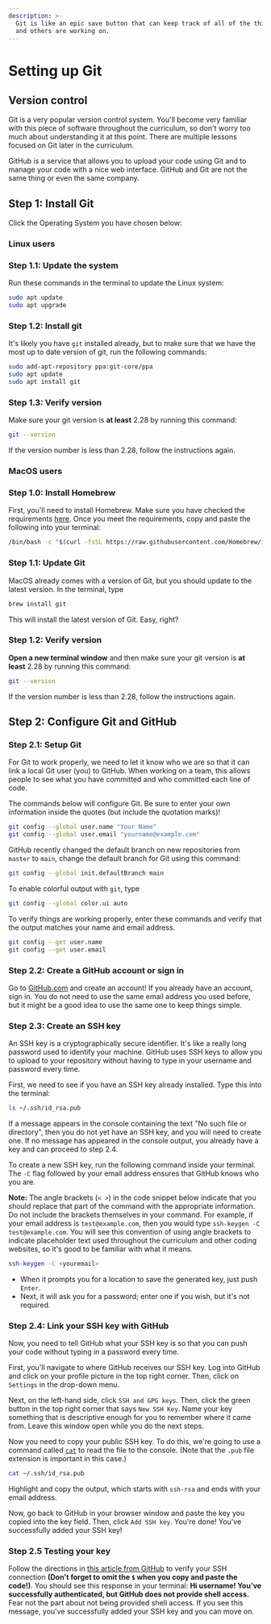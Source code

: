 ```yaml
---
description: >-
  Git is like an epic save button that can keep track of all of the things you
  and others are working on.
---
```


# Setting up Git

## Version control

Git is a very popular version control system. You'll become very familiar with this piece of software throughout the curriculum, so don't worry too much about understanding it at this point. There are multiple lessons focused on Git later in the curriculum.

GitHub is a service that allows you to upload your code using Git and to manage your code with a nice web interface. GitHub and Git are not the same thing or even the same company.

## Step 1: Install Git

Click the Operating System you have chosen below:

### Linux users

### **Step 1.1: Update the system**

Run these commands in the terminal to update the Linux system:

```bash
sudo apt update
sudo apt upgrade
```

### **Step 1.2: Install git**

It's likely you have `git` installed already, but to make sure that we have the most up to date version of git, run the following commands:

```bash
sudo add-apt-repository ppa:git-core/ppa
sudo apt update
sudo apt install git
```

### **Step 1.3: Verify version**

Make sure your git version is **at least** 2.28 by running this command:

```bash
git --version
```

If the version number is less than 2.28, follow the instructions again.

### MacOS users

### **Step 1.0: Install Homebrew**

First, you'll need to install Homebrew. Make sure you have checked the requirements [here](https://docs.brew.sh/Installation#macos-requirements). Once you meet the requirements, copy and paste the following into your terminal:

```bash
/bin/bash -c "$(curl -fsSL https://raw.githubusercontent.com/Homebrew/install/HEAD/install.sh)"
```

### **Step 1.1: Update Git**

MacOS already comes with a version of Git, but you should update to the latest version. In the terminal, type

```bash
brew install git
```

This will install the latest version of Git. Easy, right?

### **Step 1.2: Verify version**

**Open a new terminal window** and then make sure your git version is **at least** 2.28 by running this command:

```bash
git --version
```

If the version number is less than 2.28, follow the instructions again.

## Step 2: Configure Git and GitHub

### **Step 2.1: Setup Git**

For Git to work properly, we need to let it know who we are so that it can link a local Git user \(you\) to GitHub. When working on a team, this allows people to see what you have committed and who committed each line of code.

The commands below will configure Git. Be sure to enter your own information inside the quotes \(but include the quotation marks\)!

```bash
git config --global user.name "Your Name"
git config --global user.email "yourname@example.com"
```

GitHub recently changed the default branch on new repositories from `master` to `main`, change the default branch for Git using this command:

```bash
git config --global init.defaultBranch main
```

To enable colorful output with `git`, type

```bash
git config --global color.ui auto
```

To verify things are working properly, enter these commands and verify that the output matches your name and email address.

```bash
git config --get user.name
git config --get user.email
```

### **Step 2.2: Create a GitHub account or sign in**

Go to [GitHub.com](https://github.com/) and create an account! If you already have an account, sign in. You do not need to use the same email address you used before, but it might be a good idea to use the same one to keep things simple.

### **Step 2.3: Create an SSH key**

An SSH key is a cryptographically secure identifier. It's like a really long password used to identify your machine. GitHub uses SSH keys to allow you to upload to your repository without having to type in your username and password every time.

First, we need to see if you have an SSH key already installed. Type this into the terminal:

```bash
ls ~/.ssh/id_rsa.pub
```

If a message appears in the console containing the text "No such file or directory", then you do not yet have an SSH key, and you will need to create one. If no message has appeared in the console output, you already have a key and can proceed to step 2.4.

To create a new SSH key, run the following command inside your terminal. The `-C` flag followed by your email address ensures that GitHub knows who you are.

**Note:** The angle brackets \(`< >`\) in the code snippet below indicate that you should replace that part of the command with the appropriate information. Do not include the brackets themselves in your command. For example, if your email address is `test@example.com`, then you would type `ssh-keygen -C test@example.com`. You will see this convention of using angle brackets to indicate placeholder text used throughout the curriculum and other coding websites, so it's good to be familiar with what it means.

```bash
ssh-keygen -C <youremail>
```

- When it prompts you for a location to save the generated key, just push `Enter`.
- Next, it will ask you for a password; enter one if you wish, but it's not required.

### **Step 2.4: Link your SSH key with GitHub**

Now, you need to tell GitHub what your SSH key is so that you can push your code without typing in a password every time.

First, you'll navigate to where GitHub receives our SSH key. Log into GitHub and click on your profile picture in the top right corner. Then, click on `Settings` in the drop-down menu.

Next, on the left-hand side, click `SSH and GPG keys`. Then, click the green button in the top right corner that says `New SSH Key`. Name your key something that is descriptive enough for you to remember where it came from. Leave this window open while you do the next steps.

Now you need to copy your public SSH key. To do this, we're going to use a command called [`cat`](http://www.linfo.org/cat.html) to read the file to the console. \(Note that the `.pub` file extension is important in this case.\)

```bash
cat ~/.ssh/id_rsa.pub
```

Highlight and copy the output, which starts with `ssh-rsa` and ends with your email address.

Now, go back to GitHub in your browser window and paste the key you copied into the key field. Then, click `Add SSH key`. You're done! You've successfully added your SSH key!

### **Step 2.5 Testing your key**

Follow the directions in [this article from GitHub](https://help.github.com/en/articles/testing-your-ssh-connection) to verify your SSH connection **\(Don't forget to omit the `$` when you copy and paste the code!\)**. You should see this response in your terminal: **Hi username! You've successfully authenticated, but GitHub does not provide shell access.** Fear not the part about not being provided shell access. If you see this message, you've successfully added your SSH key and you can move on.
